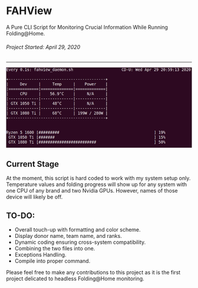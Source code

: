# FAHView
A Pure CLI Script for Monitoring Crucial Information While Running Folding@Home.
###### Project Started: April 29, 2020
<hr>

![FAHView Screenshot](src/FAHView_screenshot.gif)

## Current Stage
At the moment, this script is hard coded to work with my system setup only. Temperature values and folding progress will show up for any system with one CPU of any brand and two Nvidia GPUs. However, names of those device will likely be off.


## TO-DO:
* Overall touch-up with formatting and color scheme.
* Display donor name, team name, and ranks.
* Dynamic coding ensuring cross-system compatibility.
* Combining the two files into one.
* Exceptions Handling.
* Compile into proper command.

Please feel free to make any contributions to this project as it is the first project delicated to headless Folding@Home monitoring.
